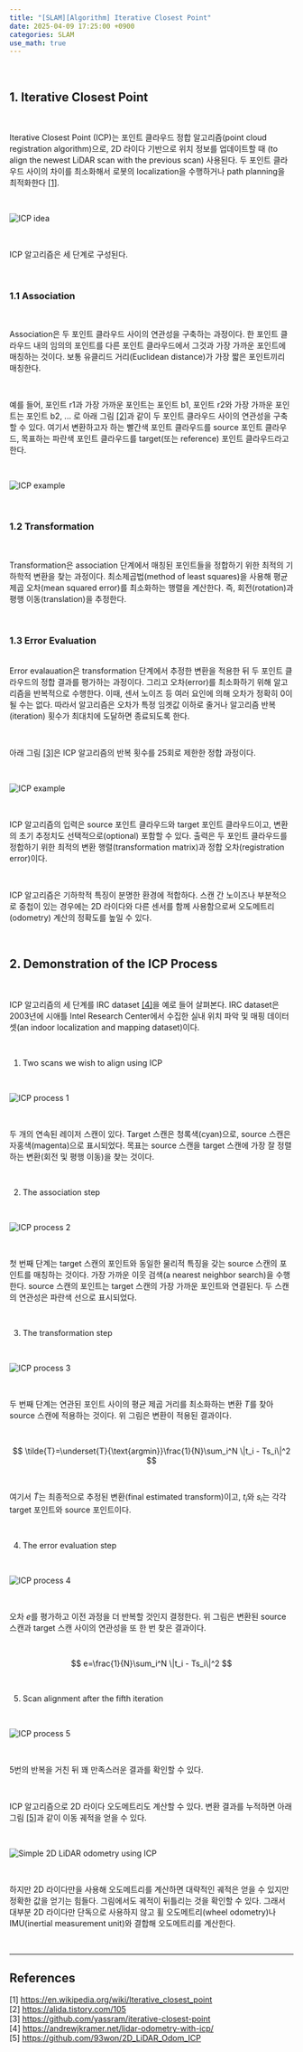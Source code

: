 ```yaml
---
title: "[SLAM][Algorithm] Iterative Closest Point"
date: 2025-04-09 17:25:00 +0900
categories: SLAM
use_math: true
---
```


<br>

## 1. Iterative Closest Point

<br>

Iterative Closest Point (ICP)는 포인트 클라우드 정합 알고리즘(point cloud registration algorithm)으로, 2D 라이다 기반으로 위치 정보를 업데이트할 때 (to align the newest LiDAR scan with the previous scan) 사용된다. 두 포인트 클라우드 사이의 차이를 최소화해서 로봇의 localization을 수행하거나 path planning을 최적화한다 [[1]](https://en.wikipedia.org/wiki/Iterative_closest_point).

<br>

![ICP idea](/assets/img/2025-04-09/icp-idea.png)

<br>

ICP 알고리즘은 세 단계로 구성된다.

<br>

### 1.1 Association

<br>

Association은 두 포인트 클라우드 사이의 연관성을 구축하는 과정이다. 한 포인트 클라우드 내의 임의의 포인트를 다른 포인트 클라우드에서 그것과 가장 가까운 포인트에 매칭하는 것이다. 보통 유클리드 거리(Euclidean distance)가 가장 짧은 포인트끼리 매칭한다.

<br>

예를 들어, 포인트 r1과 가장 가까운 포인트는 포인트 b1, 포인트 r2와 가장 가까운 포인트는 포인트 b2, ... 로 아래 그림 [[2]](https://alida.tistory.com/105)과 같이 두 포인트 클라우드 사이의 연관성을 구축할 수 있다. 여기서 변환하고자 하는 빨간색 포인트 클라우드를 source 포인트 클라우드, 목표하는 파란색 포인트 클라우드를 target(또는 reference) 포인트 클라우드라고 한다.

<br>

![ICP example](/assets/img/2025-04-09/icp-example.png)

<br>

### 1.2 Transformation

<br>

Transformation은 association 단계에서 매칭된 포인트들을 정합하기 위한 최적의 기하학적 변환을 찾는 과정이다. 최소제곱법(method of least squares)을 사용해 평균 제곱 오차(mean squared error)를 최소화하는 행렬을 계산한다. 즉, 회전(rotation)과 평행 이동(translation)을 추정한다.

<br>

### 1.3 Error Evaluation

<br> Error evalauation은 transformation 단계에서 추정한 변환을 적용한 뒤 두 포인트 클라우드의 정합 결과를 평가하는 과정이다. 그리고 오차(error)를 최소화하기 위해 알고리즘을 반복적으로 수행한다. 이때, 센서 노이즈 등 여러 요인에 의해 오차가 정확히 0이 될 수는 없다. 따라서 알고리즘은 오차가 특정 임곗값 이하로 줄거나 알고리즘 반복(iteration) 횟수가 최대치에 도달하면 종료되도록 한다.

<br>

아래 그림 [[3]](https://github.com/yassram/iterative-closest-point)은 ICP 알고리즘의 반복 횟수를 25회로 제한한 정합 과정이다.

<br>

![ICP example](/assets/img/2025-04-09/icp-example-monkey.gif)

<br>

ICP 알고리즘의 입력은 source 포인트 클라우드와 target 포인트 클라우드이고, 변환의 초기 추정치도 선택적으로(optional) 포함할 수 있다. 출력은 두 포인트 클라우드를 정합하기 위한 최적의 변환 행렬(transformation matrix)과 정합 오차(registration error)이다.

<br>

ICP 알고리즘은 기하학적 특징이 분명한 환경에 적합하다. 스캔 간 노이즈나 부분적으로 중첩이 있는 경우에는 2D 라이다와 다른 센서를 함께 사용함으로써 오도메트리(odometry) 계산의 정확도를 높일 수 있다.

<br>

## 2. Demonstration of the ICP Process

<br>

ICP 알고리즘의 세 단계를 IRC dataset [[4]](https://andrewjkramer.net/lidar-odometry-with-icp/)을 예로 들어 살펴본다. IRC dataset은 2003년에 시애틀 Intel Research Center에서 수집한 실내 위치 파악 및 매핑 데이터 셋(an indoor localization and mapping dataset)이다.

<br>

1) Two scans we wish to align using ICP

<br>

![ICP process 1](/assets/img/2025-04-09/icp-process-1.png)

<br>

두 개의 연속된 레이저 스캔이 있다. Target 스캔은 청록색(cyan)으로, source 스캔은 자홍색(magenta)으로 표시되었다. 목표는 source 스캔을 target 스캔에 가장 잘 정렬하는 변환(회전 및 평행 이동)을 찾는 것이다.

<br>

2) The association step

<br>

![ICP process 2](/assets/img/2025-04-09/icp-process-2.png)

<br>

첫 번째 단계는 target 스캔의 포인트와 동일한 물리적 특징을 갖는 source 스캔의 포인트를 매칭하는 것이다. 가장 가까운 이웃 검색(a nearest neighbor search)을 수행한다. source 스캔의 포인트는 target 스캔의 가장 가까운 포인트와 연결된다. 두 스캔의 연관성은 파란색 선으로 표시되었다.

<br>

3) The transformation step

<br>

![ICP process 3](/assets/img/2025-04-09/icp-process-3.png)

<br>

두 번째 단계는 연관된 포인트 사이의 평균 제곱 거리를 최소화하는 변환 $T$를 찾아 source 스캔에 적용하는 것이다. 위 그림은 변환이 적용된 결과이다.

<br>

$$
\tilde{T}=\underset{T}{\text{argmin}}\frac{1}{N}\sum_i^N \|t_i - Ts_i\|^2
$$

<br>

여기서 $\tilde{T}$는 최종적으로 추정된 변환(final estimated transform)이고, $t_i$와 $s_i$는 각각 target 포인트와 source 포인트이다.

<br>

4) The error evaluation step

<br>

![ICP process 4](/assets/img/2025-04-09/icp-process-4.png)

<br>

오차 $e$를 평가하고 이전 과정을 더 반복할 것인지 결정한다. 위 그림은 변환된 source 스캔과 target 스캔 사이의 연관성을 또 한 번 찾은 결과이다.

<br>

$$
e=\frac{1}{N}\sum_i^N \|t_i - Ts_i\|^2
$$

<br>

5) Scan alignment after the fifth iteration

<br>

![ICP process 5](/assets/img/2025-04-09/icp-process-5.png)

<br>

5번의 반복을 거친 뒤 꽤 만족스러운 결과를 확인할 수 있다.

<br>

ICP 알고리즘으로 2D 라이다 오도메트리도 계산할 수 있다. 변환 결과를 누적하면 아래 그림 [[5]](https://github.com/93won/2D_LiDAR_Odom_ICP)과 같이 이동 궤적을 얻을 수 있다.

<br>

![Simple 2D LiDAR odometry using ICP](/assets/img/2025-04-09/simple-2d-lidar-odometry.gif)

<br>

하지만  2D 라이다만을 사용해 오도메트리를 계산하면 대략적인 궤적은 얻을 수 있지만 정확한 값을 얻기는 힘들다. 그림에서도 궤적이 뒤틀리는 것을 확인할 수 있다. 그래서 대부분 2D 라이다만 단독으로 사용하지 않고 휠 오도메트리(wheel odometry)나 IMU(inertial measurement unit)와 결합해 오도메트리를 계산한다.

<br>

---

## References

[1] <https://en.wikipedia.org/wiki/Iterative_closest_point>  
[2] <https://alida.tistory.com/105>  
[3] <https://github.com/yassram/iterative-closest-point>  
[4] <https://andrewjkramer.net/lidar-odometry-with-icp/>  
[5] <https://github.com/93won/2D_LiDAR_Odom_ICP>

&nbsp;